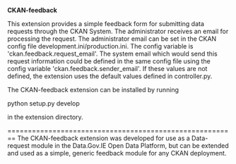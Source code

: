 **CKAN-feedback**

This extension provides a simple feedback form for submitting data requests through the CKAN System.
The administrator receives an email for processing the request. The administrator email can be set in the CKAN config file development.ini/production.ini. The config variable is 'ckan.feedback.request_email'. The system email which would send this request information could be defined in the same config file using the config variable 'ckan.feedback.sender_email'. If these values are not defined, the extension uses the default values defined in controller.py.

The CKAN-feedback extension can be installed by running 

python setup.py develop

in the extension directory.

========================================================
The CKAN-feedback extension was developed for use as a Data-request module in the Data.Gov.IE Open Data Platform, but can be extended and used as a simple, generic feedback module for any CKAN deployment. 
